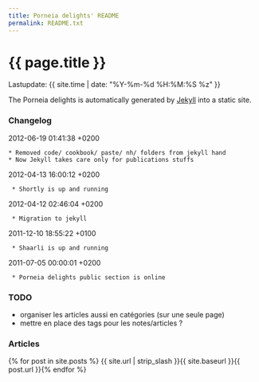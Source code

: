 ```yaml
---
title: Porneia delights' README
permalink: README.txt
---
```

# {{ page.title }}

Lastupdate: {{ site.time | date: "%Y-%m-%d %H:%M:%S %z" }}

The Porneia delights is automatically generated by
[Jekyll](http://github.com/mojombo/jekyll) into a static site.


### Changelog ###

2012-06-19 01:41:38 +0200

    * Removed code/ cookbook/ paste/ nh/ folders from jekyll hand
    * Now Jekyll takes care only for publications stuffs

2012-04-13 16:00:12 +0200

     * Shortly is up and running

2012-04-12 02:46:04 +0200

     * Migration to jekyll

2011-12-10 18:55:22 +0100

     * Shaarli is up and running

2011-07-05 00:00:01 +0200

     * Porneia delights public section is online


### TODO ###

- organiser les articles aussi en catégories (sur une seule page)
- mettre en place des tags pour les notes/articles ?


### Articles ###
{% for post in site.posts %}
{{ site.url | strip_slash }}{{ site.baseurl }}{{ post.url }}{% endfor %}
